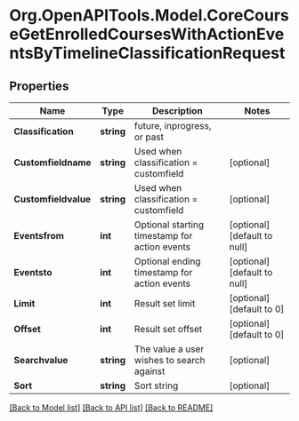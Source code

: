 # Org.OpenAPITools.Model.CoreCourseGetEnrolledCoursesWithActionEventsByTimelineClassificationRequest

## Properties

Name | Type | Description | Notes
------------ | ------------- | ------------- | -------------
**Classification** | **string** | future, inprogress, or past | 
**Customfieldname** | **string** | Used when classification &#x3D; customfield | [optional] 
**Customfieldvalue** | **string** | Used when classification &#x3D; customfield | [optional] 
**Eventsfrom** | **int** | Optional starting timestamp for action events | [optional] [default to null]
**Eventsto** | **int** | Optional ending timestamp for action events | [optional] [default to null]
**Limit** | **int** | Result set limit | [optional] [default to 0]
**Offset** | **int** | Result set offset | [optional] [default to 0]
**Searchvalue** | **string** | The value a user wishes to search against | [optional] 
**Sort** | **string** | Sort string | [optional] 

[[Back to Model list]](../README.md#documentation-for-models) [[Back to API list]](../README.md#documentation-for-api-endpoints) [[Back to README]](../README.md)

